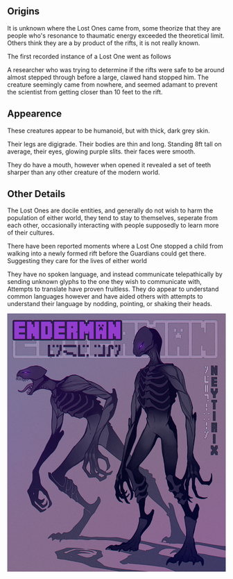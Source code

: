 ## Origins
It is unknown where the Lost Ones came from, some theorize that they are people who's resonance to thaumatic energy exceeded the theoretical limit. Others think they are a by product of the rifts, it is not really known.

The first recorded instance of a Lost One went as follows

A researcher who was trying to determine if the rifts were safe to be around almost stepped through before a large, clawed hand stopped him. The creature seemingly came from nowhere, and seemed adamant to prevent the scientist from getting closer than 10 feet to the rift.

## Appearence
These creatures appear to be humanoid, but with thick, dark grey skin.

Their legs are digigrade. Their bodies are thin and long. Standing 8ft tall on average, their eyes, glowing purple slits. their faces were smooth.

They do have a mouth, however when opened it revealed a set of teeth sharper than any other creature of the modern world. 

## Other Details
The Lost Ones are docile entities, and generally do not wish to harm the population of either world, they tend to stay to themselves, seperate from each other, occasionally interacting with people supposedly to learn more of their cultures.

There have been reported moments where a Lost One stopped a child from walking into a newly formed rift before the Guardians could get there. Suggesting they care for the lives of either world

They have no spoken language, and instead communicate telepathically by sending unknown glyphs to the one they wish to communicate with, Attempts to translate have proven fruitless. They do appear to understand common languages however and have aided others with attempts to understand their language by nodding, pointing, or shaking their heads.

![img](../assets/TheLostOnes.jpg)
